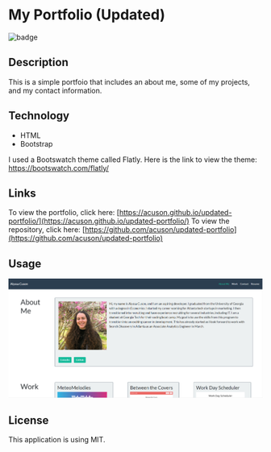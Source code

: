 # My Portfolio (Updated)

![badge](https://img.shields.io/static/v1?label=license&message=MIT&color=blue)

## Description

This is a simple portfoio that includes an about me, some of my projects, and my contact information.

## Technology

-   HTML
-   Bootstrap

I used a Bootswatch theme called Flatly. Here is the link to view the theme: https://bootswatch.com/flatly/

## Links

To view the portfolio, click here: [https://acuson.github.io/updated-portfolio/](https://acuson.github.io/updated-portfolio/)
To view the repository, click here: [https://github.com/acuson/updated-portfolio](https://github.com/acuson/updated-portfolio)

## Usage

![screenshot](./assets/portfolio.PNG)

## License

This application is using MIT.